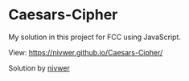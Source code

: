# Caesars-Cipher

My solution in this project for FCC using JavaScript.

View: <a href="https://nivwer.github.io/Caesars-Cipher/">https://nivwer.github.io/Caesars-Cipher/</a>


<p>Solution by <a href="https://github.com/nivwer">nivwer</a></p>